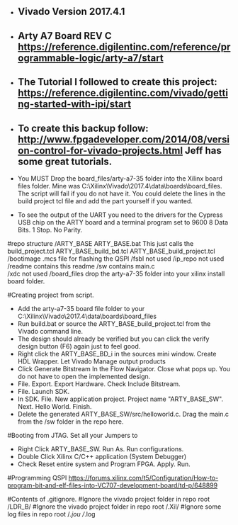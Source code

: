 - ## Vivado Version 2017.4.1
- ## Arty A7 Board REV C 								https://reference.digilentinc.com/reference/programmable-logic/arty-a7/start
- ## The Tutorial I followed to create this project: 	https://reference.digilentinc.com/vivado/getting-started-with-ipi/start
- ## To create this backup follow: 					    http://www.fpgadeveloper.com/2014/08/version-control-for-vivado-projects.html Jeff has some great tutorials. 

- You MUST Drop the board_files/arty-a7-35 folder into the Xilinx board files folder. Mine was C:\Xilinx\Vivado\2017.4\data\boards\board_files. The script will fail if you do not have it. You could delete the lines in the build project tcl file and add the part yourself if you wanted.
- To see the output of the UART you need to the drivers for the Cypress USB chip on the ARTY board and a terminal program set to 9600 8 Data Bits. 1 Stop. No Parity.

#repo structure
/ARTY_BASE
	ARTY_BASE.bat				This just calls the build_project.tcl 
	ARTY_BASE_build_bd.tcl
	ARTY_BASE_build_project.tcl
	/bootimage					.mcs file for flashing the QSPI
	/fsbl						not used 
	/ip_repo					not used
	/readme						contains this readme
	/sw							contains main.c		
	/xdc						not used
	/board_files				drop the arty-a7-35 folder into your xilinx install board folder.

	
#Creating project from script.
- Add the arty-a7-35 board file folder to your C:\Xilinx\Vivado\2017.4\data\boards\board_files
- Run build.bat or source the ARTY_BASE_build_project.tcl from the Vivado command line. 
- The design should already be verified but you can click the verify design button (F6) again just to feel good.
- Right click the ARTY_BASE_BD_i in the sources mini window. Create HDL Wrapper. Let Vivado Manage output products
- Click Generate Bitstream In the Flow Navigator. Close what pops up. You do not have to open the implemented design.
- File. Export. Export Hardware. Check Include Bitstream.
- File. Launch SDK. 
- In SDK. File. New application project. Project name "ARTY_BASE_SW". Next. Hello World. Finish.
- Delete the generated ARTY_BASE_SW/src/helloworld.c. Drag the main.c from the /sw folder in the repo here.

#Booting from JTAG. Set all your Jumpers to 
- Right Click ARTY_BASE_SW. Run As. Run configurations. 
- Double Click Xilinx C/C++ application (System Debugger)
- Check Reset entire system and Program FPGA. Apply. Run. 

#Programming QSPI https://forums.xilinx.com/t5/Configuration/How-to-program-bit-and-elf-files-into-VC707-development-board/td-p/648899


#Contents of .gitignore.
	#Ignore the vivado project folder in repo root
	/LDR_B/
	#Ignore the vivado project folder in repo root
	/.Xil/
	#Ignore some log files in repo root
	/*.jou
	/*.log
